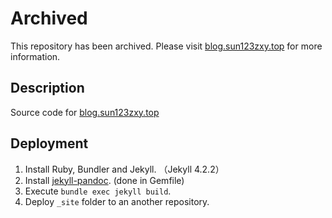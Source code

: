 # Archived

This repository has been archived. Please visit [blog.sun123zxy.top](https://blog.sun123zxy.top) for more information.

## Description

Source code for [blog.sun123zxy.top](https://blog.sun123zxy.top)

## Deployment

1. Install Ruby, Bundler and Jekyll. （Jekyll 4.2.2）
2. Install [jekyll-pandoc](https://github.com/mfenner/jekyll-pandoc). (done in Gemfile)
3. Execute `bundle exec jekyll build`.
4. Deploy `_site` folder to an another repository.